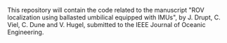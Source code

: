 This repository will contain the code related to the manuscript "ROV localization using ballasted umbilical equipped with IMUs", by J. Drupt, C. Viel, C. Dune and V. Hugel, submitted to the IEEE Journal of Oceanic Engineering.